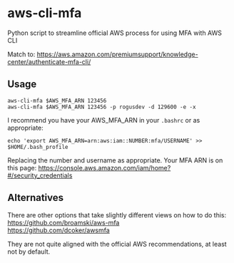 # aws-cli-mfa
Python script to streamline official AWS process for using MFA with AWS CLI

Match to: https://aws.amazon.com/premiumsupport/knowledge-center/authenticate-mfa-cli/

## Usage
    aws-cli-mfa $AWS_MFA_ARN 123456
    aws-cli-mfa $AWS_MFA_ARN 123456 -p rogusdev -d 129600 -e -x

I recommend you have your AWS_MFA_ARN in your `.bashrc` or as appropriate:

    echo 'export AWS_MFA_ARN=arn:aws:iam::NUMBER:mfa/USERNAME' >> $HOME/.bash_profile

Replacing the number and username as appropriate. Your MFA ARN is on this page:
https://console.aws.amazon.com/iam/home?#/security_credentials

## Alternatives
There are other options that take slightly different views on how to do this:\
https://github.com/broamski/aws-mfa \
https://github.com/dcoker/awsmfa

They are not quite aligned with the official AWS recommendations, at least not by default.
